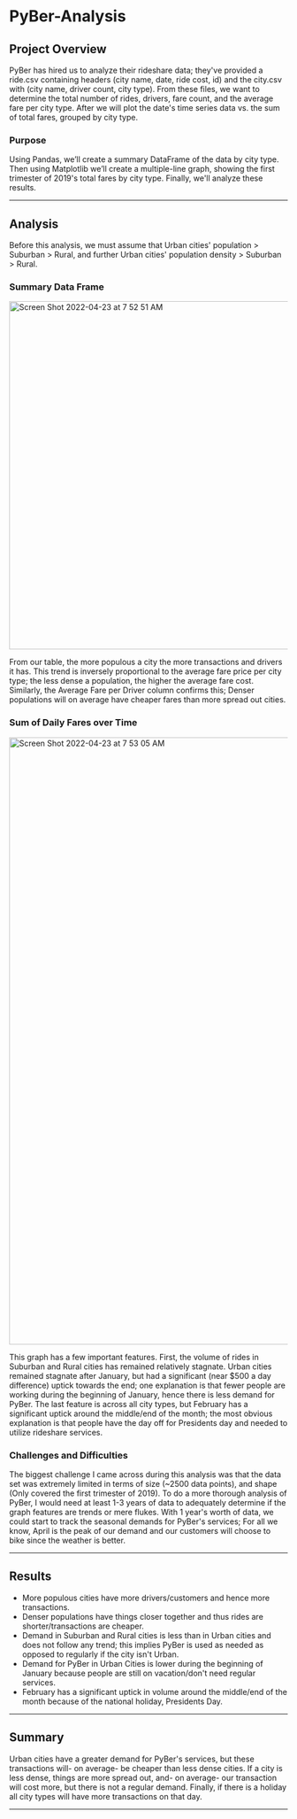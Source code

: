 # PyBer-Analysis
## Project Overview
PyBer has hired us to analyze their rideshare data; they've provided a ride.csv containing headers (city name, date, ride cost, id) and the city.csv with (city name, driver count, city type). From these files, we want to determine the total number of rides, drivers, fare count, and the average fare per city type. After we will plot the date's time series data vs. the sum of total fares, grouped by city type.

### Purpose
Using Pandas, we’ll create a summary DataFrame of the data by city type. Then using Matplotlib we’ll create a multiple-line graph, showing the first trimester of 2019's total fares by city type. Finally, we'll analyze these results.

---
## Analysis
Before this analysis, we must assume that Urban cities' population > Suburban > Rural, and further Urban cities' population density > Suburban > Rural.

### Summary Data Frame
<img width="629" alt="Screen Shot 2022-04-23 at 7 52 51 AM" src="https://user-images.githubusercontent.com/79609464/164915633-c6291a5d-b877-4d4d-b7b2-220f9c614b2c.png">

From our table, the more populous a city the more transactions and drivers it has. This trend is inversely proportional to the average fare price per city type; the less dense a population, the higher the average fare cost. Similarly, the Average Fare per Driver column confirms this; Denser populations will on average have cheaper fares than more spread out cities. 
<br />

### Sum of Daily Fares over Time
<img width="1097" alt="Screen Shot 2022-04-23 at 7 53 05 AM" src="https://user-images.githubusercontent.com/79609464/164915636-8926c0bf-5d55-4b56-8188-2b4efa181127.png">

This graph has a few important features. First, the volume of rides in Suburban and Rural cities has remained relatively stagnate. Urban cities remained stagnate after January, but had a significant (near $500 a day difference) uptick towards the end; one explanation is that fewer people are working during the beginning of January, hence there is less demand for PyBer. The last feature is across all city types, but February has a significant uptick around the middle/end of the month; the most obvious explanation is that people have the day off for Presidents day and needed to utilize rideshare services.
<br />

### Challenges and Difficulties
The biggest challenge I came across during this analysis was that the data set was extremely limited in terms of size (~2500 data points), and shape (Only covered the first trimester of 2019). To do a more thorough analysis of PyBer, I would need at least 1-3 years of data to adequately determine if the graph features are trends or mere flukes. With 1 year's worth of data, we could start to track the seasonal demands for PyBer's services; For all we know, April is the peak of our demand and our customers will choose to bike since the weather is better. 

---
## Results
- More populous cities have more drivers/customers and hence more transactions.
- Denser populations have things closer together and thus rides are shorter/transactions are cheaper.
- Demand in Suburban and Rural cities is less than in Urban cities and does not follow any trend; this implies PyBer is used as needed as opposed to regularly if the city isn't Urban. 
- Demand for PyBer in Urban Cities is lower during the beginning of January because people are still on vacation/don't need regular services. 
- February has a significant uptick in volume around the middle/end of the month because of the national holiday, Presidents Day.

---
## Summary
Urban cities have a greater demand for PyBer's services, but these transactions will- on average- be cheaper than less dense cities. If a city is less dense, things are more spread out, and- on average- our transaction will cost more, but there is not a regular demand. Finally, if there is a holiday all city types will have more transactions on that day.

---
